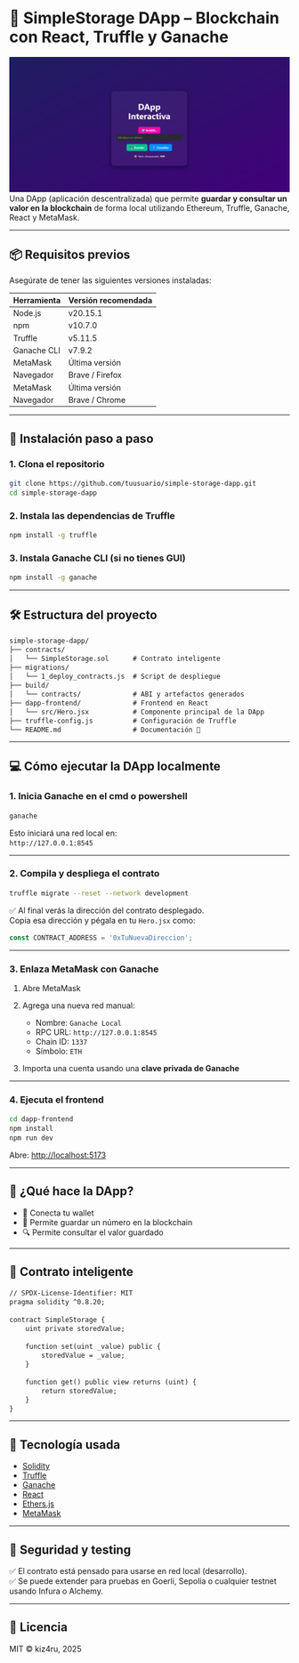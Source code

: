 # 🔐 SimpleStorage DApp – Blockchain con React, Truffle y Ganache
![SimpleStorage DApp](image/imgweb.png)
Una DApp (aplicación descentralizada) que permite **guardar y consultar un valor en la blockchain** de forma local utilizando Ethereum, Truffle, Ganache, React y MetaMask.

---

## 📦 Requisitos previos

Asegúrate de tener las siguientes versiones instaladas:

| Herramienta       | Versión recomendada  |
|-------------------|----------------------|
| Node.js           | v20.15.1             |
| npm               | v10.7.0              |
| Truffle           | v5.11.5              |
| Ganache CLI       | v7.9.2               |
| MetaMask          | Última versión       |
| Navegador         | Brave / Firefox      |
| MetaMask          | Última versión       |
| Navegador         | Brave / Chrome       |

---

## 🚀 Instalación paso a paso

### 1. Clona el repositorio

```bash
git clone https://github.com/tuusuario/simple-storage-dapp.git
cd simple-storage-dapp
```

### 2. Instala las dependencias de Truffle

```bash
npm install -g truffle
```

### 3. Instala Ganache CLI (si no tienes GUI)

```bash
npm install -g ganache
```

---

## 🛠️ Estructura del proyecto

```
simple-storage-dapp/
├── contracts/
│   └── SimpleStorage.sol      # Contrato inteligente
├── migrations/
│   └── 1_deploy_contracts.js  # Script de despliegue
├── build/
│   └── contracts/             # ABI y artefactos generados
├── dapp-frontend/             # Frontend en React
│   └── src/Hero.jsx           # Componente principal de la DApp
├── truffle-config.js          # Configuración de Truffle
└── README.md                  # Documentación 📘
```

---

## 💻 Cómo ejecutar la DApp localmente

### 1. Inicia Ganache en el cmd o powershell

```bash
ganache
```

Esto iniciará una red local en:  
`http://127.0.0.1:8545`

---

### 2. Compila y despliega el contrato

```bash
truffle migrate --reset --network development
```

✅ Al final verás la dirección del contrato desplegado.  
Copia esa dirección y pégala en tu `Hero.jsx` como:

```js
const CONTRACT_ADDRESS = '0xTuNuevaDireccion';
```

---

### 3. Enlaza MetaMask con Ganache

1. Abre MetaMask
2. Agrega una nueva red manual:
   - Nombre: `Ganache Local`
   - RPC URL: `http://127.0.0.1:8545`
   - Chain ID: `1337`
   - Símbolo: `ETH`

3. Importa una cuenta usando una **clave privada de Ganache**

---

### 4. Ejecuta el frontend

```bash
cd dapp-frontend
npm install
npm run dev
```

Abre: [http://localhost:5173](http://localhost:5173)

---

## 🧪 ¿Qué hace la DApp?

- 🔌 Conecta tu wallet
- 💾 Permite guardar un número en la blockchain
- 🔍 Permite consultar el valor guardado

---

## 📁 Contrato inteligente

```solidity
// SPDX-License-Identifier: MIT
pragma solidity ^0.8.20;

contract SimpleStorage {
    uint private storedValue;

    function set(uint _value) public {
        storedValue = _value;
    }

    function get() public view returns (uint) {
        return storedValue;
    }
}
```

---

## 🧠 Tecnología usada

- [Solidity](https://soliditylang.org/)
- [Truffle](https://trufflesuite.com)
- [Ganache](https://trufflesuite.com/ganache/)
- [React](https://reactjs.org/)
- [Ethers.js](https://docs.ethers.org/v6/)
- [MetaMask](https://metamask.io/)

---

## 🔐 Seguridad y testing

✅ El contrato está pensado para usarse en red local (desarrollo).  
✅ Se puede extender para pruebas en Goerli, Sepolia o cualquier testnet usando Infura o Alchemy.

---

## 📜 Licencia

MIT © kiz4ru, 2025
